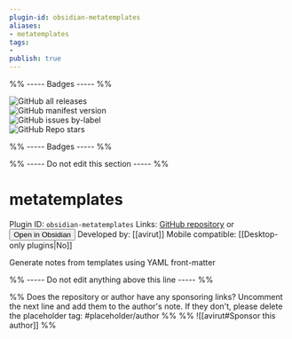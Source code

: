 ```yaml
---
plugin-id: obsidian-metatemplates
aliases:
- metatemplates
tags: 
- 
publish: true
---
```


%% ----- Badges ----- %%

![GitHub all releases](https://img.shields.io/github/downloads/avirut/obsidian-metatemplates/total?color=573E7A&logo=github&style=for-the-badge)   
![GitHub manifest version](https://img.shields.io/github/manifest-json/v/avirut/obsidian-metatemplates?color=573E7A&logo=github&style=for-the-badge)   
![GitHub issues by-label](https://img.shields.io/github/issues/avirut/obsidian-metatemplates/help%20wanted?color=573E7A&logo=github&style=for-the-badge)   
![GitHub Repo stars](https://img.shields.io/github/stars/avirut/obsidian-metatemplates?color=573E7A&logo=github&style=for-the-badge)

%% ----- Badges ----- %%

%% ----- Do not edit this section ----- %%

# metatemplates

Plugin ID: `obsidian-metatemplates`
Links: [GitHub repository](https://github.com/avirut/obsidian-metatemplates) or [<button id=HH>Open in Obsidian</button>](obsidian://goto-plugin?id=obsidian-metatemplates)
Developed by: [[avirut]]
Mobile compatible: [[Desktop-only plugins|No]]

Generate notes from templates using YAML front-matter

%% ----- Do not edit anything above this line ----- %% 

%% Does the repository or author have any sponsoring links? Uncomment the next line and add them to the author's note. If they don't, please delete the placeholder tag: #placeholder/author %%
%% ![[avirut#Sponsor this author]] %%
